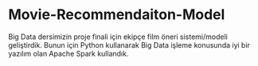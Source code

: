 # Movie-Recommendaiton-Model
 Big Data dersimizin proje finali için ekipçe film öneri sistemi/modeli geliştirdik. Bunun için Python kullanarak Big Data işleme konusunda iyi bir yazılım olan Apache Spark kullandık.
